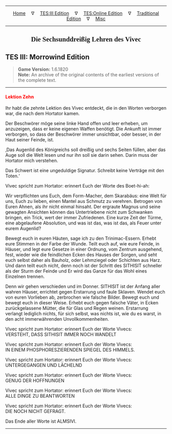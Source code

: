 
---

<!-- Jekyll Page Links -->

<center>
<a href="../../../../index.html">Home</a>
&emsp;&nabla;&emsp;
<a href="../../../index-tes3.html">TES:III Edition</a>
&emsp;&nabla;&emsp;
<a href="../../../index-teso.html">TES:Online Edition</a>
&emsp;&nabla;&emsp;
<a href="../../../index-traditional.html">Traditional Edition</a>
&emsp;&nabla;&emsp;
<a href="../../../index-misc.html">Misc</a>
</center>

<!-- Markdown Body Below: -->

---

<center>
<h2><span style="font-family:Georgia">Die Sechsunddreißig Lehren des Vivec</span></h2>
</center>

## TES III: Morrowind Edition

> __Game Version:__ 1.6.1820\
> __Note:__ An archive of the original contents of the earliest versions of the complete text.

---

#### <span style="color:red">Lektion Zehn</span>

Ihr habt die zehnte Lektion des Vivec entdeckt, die in den Worten verborgen war, die nach dem Hortator kamen.

Der Beschwörer möge seine linke Hand offen und leer erheben, um anzuzeigen, dass er keine eigenen Waffen benötigt. Die Ankunft ist immer verborgen, so dass der Beschwörer immer unsichtbar, oder besser, in der Haut seiner Feinde, ist.

‚Das Augenlid des Königreichs soll dreißig und sechs Seiten füllen, aber das Auge soll die Welt lesen und nur ihn soll sie darin sehen. Darin muss der Hortator mich verstehen.

Das Schwert ist eine ungeduldige Signatur. Schreibt keine Verträge mit den Toten.‘

Vivec spricht zum Hortator: erinnert Euch der Worte des Boet-hi-ah:

Wir verpflichten uns Euch, dem Form-Macher, dem Skarabäus: eine Welt für uns, Euch zu lieben, einen Mantel aus Schmutz zu verehren. Betrogen von Euren Ahnen, als ihr nicht einmal hinsaht. Der ergraute Magnus und seine gewagten Ansichten können das Untertriebene nicht zum Schwanken bringen, ein Trick, wert der immer Zufriedenen. Eine kurze Zeit der Türme, eine abgelaufene Absolution, und was ist das, was ist das, als Feuer unter eurem Augenlid?

Bewegt euch in euren Häuten, sage ich zu den Trinimac-Essern. Erhebt eure Stimmen in der Farbe der Wunde. Teilt euch auf, wie eure Feinde, in Häuser, und legt eure Gesetze in einer Ordnung, vom Zentrum ausgehend, fest, wieder wie die feindlichen Ecken des Hauses der Sorgen, und seht euch selbst daher als Bauholz, oder Lehmziegel oder Schichten aus Harz. Und dann teilt euch nicht, denn noch ist der Schritt des SITHISIT schneller als der Sturm der Feinde und Er wird das Ganze für das Wohl eines Einzelnen trennen.

Denn wir gehen verschieden und im Donner. SITHISIT ist der Anfang aller wahren Häuser, errichtet gegen Erstarrung und faule Sklaven. Wendet euch von euren Vorlieben ab, zerbrochen wie falsche Bilder. Bewegt euch und bewegt euch in dieser Weise. Erhebt euch gegen falsche Väter, in Ecken zurückgelassene Mütter, die für Glas und Regen weinen. Erstarrung verlangt lediglich nichts, für sich selbst, was nichts ist, wie du es warst, in den acht immerwährenden Unvollkommenheiten.

Vivec spricht zum Hortator: erinnert Euch der Worte Vivecs:\
VERSTEHT, DASS SITHISIT IMMER NOCH WANDELT

Vivec spricht zum Hortator: erinnert Euch der Worte Vivecs:\
IN EINEM PHOSPHORESZIERENDEN SPIEGEL DES HIMMELS.

Vivec spricht zum Hortator: erinnert Euch der Worte Vivecs:\
UNTERGEGANGEN UND LÄCHELND

Vivec spricht zum Hortator: erinnert Euch der Worte Vivecs:\
GENUG DER HOFFNUNGEN

Vivec spricht zum Hortator: erinnert Euch der Worte Vivecs:\
ALLE DINGE ZU BEANTWORTEN

Vivec spricht zum Hortator: erinnert Euch der Worte Vivecs:\
DIE NOCH NICHT GEFRAGT.

Das Ende aller Worte ist ALMSIVI.

---
